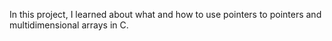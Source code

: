 In this project, I learned about what and how to use pointers to pointers and multidimensional arrays in C.
